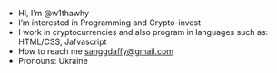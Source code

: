 -  Hi, I’m @w1thawhy
-  I’m interested in Programming and Crypto-invest 
- I work in cryptocurrencies and also program in languages ​​such as: HTML/CSS, Jafvascript
-  How to reach me sanggdaffy@gmail.com
-  Pronouns: Ukraine

<!---
w1thawhy/w1thawhy is a ✨ special ✨ repository because its `README.md` (this file) appears on your GitHub profile.
You can click the Preview link to take a look at your changes.
--->
